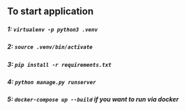 
## To start application
##### 1: `virtualenv -p python3 .venv`
##### 2: `source .venv/bin/activate`
##### 3: `pip install -r requirements.txt`
##### 4: `python manage.py runserver`
##### 5: `docker-compose up --build` if you want to run via docker
